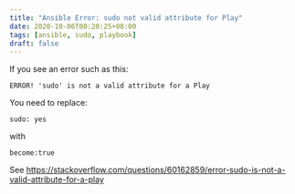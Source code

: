 ```yaml
---
title: "Ansible Error: sudo not valid attribute for Play"
date: 2020-10-06T00:20:25+08:00
tags: [ansible, sudo, playbook]
draft: false
---
```


If you see an error such as this:
```
ERROR! 'sudo' is not a valid attribute for a Play
```

You need to replace:
```
sudo: yes
```
with
```
become:true
```
See https://stackoverflow.com/questions/60162859/error-sudo-is-not-a-valid-attribute-for-a-play

